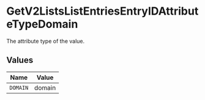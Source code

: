 # GetV2ListsListEntriesEntryIDAttributeTypeDomain

The attribute type of the value.


## Values

| Name     | Value    |
| -------- | -------- |
| `DOMAIN` | domain   |